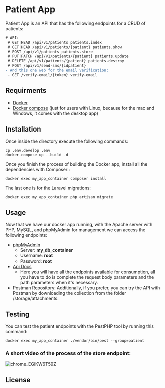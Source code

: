 # Patient App

Patient App is an API that has the following endpoints for a CRUD of patients:

```diff
# API:
 # GET|HEAD /api/v1/patients patients.index
 # GET|HEAD /api/v1/patients/{patient} patients.show
 # POST /api/v1/patients patients.store
 # PUT|PATCH /api/v1/patients/{patient} patients.update
 # DELETE /api/v1/patients/{patient} patients.destroy
 # POST /api/v1/send-sms/{idpatient}
- And this one web for the email verification:
 - GET /verify-email/{token} verify-email
```
## Requirments
- [Docker](https://docs.docker.com/desktop/windows/install/)
- [Docker compose](https://docs.docker.com/compose/install/) (just for users with Linux, because for the mac and Windows, it comes with the desktop app)

## Installation
Once inside the directory execute the following commands:
```
cp .env.develop .env
docker-compose up --build -d
```
Once you finish the process of building the Docker app, install all the dependencies with Composer::
```
docker exec my_app_container composer install
```
The last one is for the Laravel migrations:
```
docker exec my_app_container php artisan migrate
```

## Usage

Now that we have our docker app running, with the Apache server with PHP, MySQL, and phpMyAdmin for management we can access the following endpoints:
* [phpMyAdmin](http://localhost:9002/)
    * Server: **my_db_container**
    * Username: **root**
    * Password: **root**
* [Api Docs](http://localhost:9009/request-docs/)
    * Here you will have all the endpoints available for consumption, all you have to do is complete the request body parameters and the path parameters when it's necessary.
* Postman Repository: Additionally, if you prefer, you can try the API with Postman by downloading the collection from the folder /storage/attachments.

## Testing
You can test the patient endpoints with the PestPHP tool by running this command:
```
docker exec my_app_container ./vendor/bin/pest --group=patient
```

### A short video of the process of the store endpoint:
![chrome_EGiKW6T59Z](https://github.com/tomassueldo/patient-app/assets/84208722/3b630368-66fa-4bdb-92f0-56e43bff3b5c)





## License

